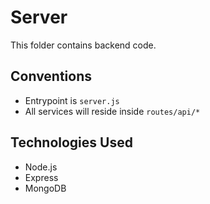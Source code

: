 # Server
This folder contains backend code. 

## Conventions
* Entrypoint is `server.js`
* All services will reside inside `routes/api/*`

## Technologies Used
* Node.js
* Express
* MongoDB